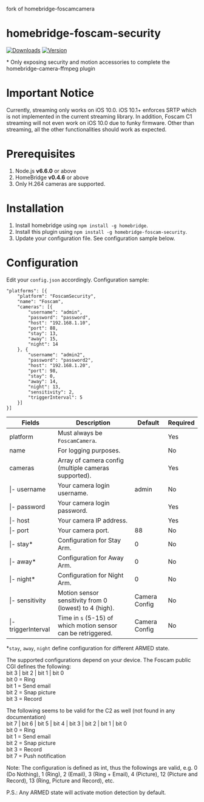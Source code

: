 
fork of homebridge-foscamcamera
# homebridge-foscam-security

[![Downloads](https://img.shields.io/npm/dt/homebridge-foscam-security.svg?color=critical)](https://www.npmjs.com/package/homebridge-foscam-security)
[![Version](https://img.shields.io/npm/v/homebridge-foscam-security)](https://www.npmjs.com/package/homebridge-foscam-security)<br>


\* Only exposing security and motion accessories to complete the homebridge-camera-ffmpeg plugin

# Important Notice
Currently, streaming only works on iOS 10.0. iOS 10.1+ enforces SRTP which is not implemented in the current streaming library. In addition, Foscam C1 streaming will not even work on iOS 10.0 due to funky firmware. Other than streaming, all the other functionalities should work as expected.

# Prerequisites
1. Node.js **v6.6.0** or above
2. HomeBridge **v0.4.6** or above
3. Only H.264 cameras are supported.

# Installation
1. Install homebridge using `npm install -g homebridge`.
2. Install this plugin using `npm install -g homebridge-foscam-security`.
3. Update your configuration file. See configuration sample below.

# Configuration
Edit your `config.json` accordingly. Configuration sample:
```
"platforms": [{
    "platform": "FoscamSecurity",
    "name": "Foscam",
    "cameras": [{
        "username": "admin",
        "password": "password",
        "host": "192.168.1.10",
        "port": 88,
        "stay": 13,
        "away": 15,
        "night": 14
    }, {
        "username": "admin2",
        "password": "password2",
        "host": "192.168.1.20",
        "port": 98,
        "stay": 0,
        "away": 14,
        "night": 13,
        "sensitivity": 2,
        "triggerInterval": 5
    }]
}]

```

| Fields               | Description                                                   | Default       | Required |
|----------------------|---------------------------------------------------------------|---------------|----------|
| platform             | Must always be `FoscamCamera`.                                |               | Yes      |
| name                 | For logging purposes.                                         |               | No       |
| cameras              | Array of camera config (multiple cameras supported).          |               | Yes      |
| \|- username         | Your camera login username.                                   | admin         | No       |
| \|- password         | Your camera login password.                                   |               | Yes      |
| \|- host             | Your camera IP address.                                       |               | Yes      |
| \|- port             | Your camera port.                                             | 88            | No       |
| \|- stay\*           | Configuration for Stay Arm.                                   | 0             | No       |
| \|- away\*           | Configuration for Away Arm.                                   | 0             | No       |
| \|- night\*          | Configuration for Night Arm.                                  | 0             | No       |
| \|- sensitivity      | Motion sensor sensitivity from 0 (lowest) to 4 (high).        | Camera Config | No       |
| \|- triggerInterval  | Time in `s` (5-15) of which motion sensor can be retriggered. | Camera Config | No       |

\*`stay`, `away`, `night` define configuration for different ARMED state.

The supported configurations depend on your device. The Foscam public CGI defines the following:<br>
bit 3 | bit 2 | bit 1 | bit 0<br>
bit 0 = Ring<br>
bit 1 = Send email<br>
bit 2 = Snap picture<br>
bit 3 = Record

The following seems to be valid for the C2 as well (not found in any documentation)<br>
bit 7 | bit 6 | bit 5 | bit 4 | bit 3 | bit 2 | bit 1 | bit 0<br>
bit 0 = Ring<br>
bit 1 = Send email<br>
bit 2 = Snap picture<br>
bit 3 = Record<br>
bit 7 = Push notification

Note: The configuration is defined as int, thus the followings are valid, e.g. 0 (Do Nothing), 1 (Ring), 2 (Email), 3 (Ring + Email), 4 (Picture), 12 (Picture and Record), 13 (Ring, Picture and Record), etc.

P.S.: Any ARMED state will activate motion detection by default.
